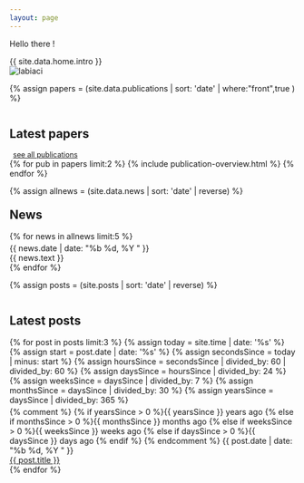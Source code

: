 ```yaml
---
layout: page
---
```

<div class="row">
<div class="col-xs-12">
  <p>Hello there !</p>
</div>
<div class="col-sm-8">
    {{ site.data.home.intro }}
</div>
<div class="col-sm-4">
  <img class="avatar" src="{{ site.data.home.photo }}" alt="labiaci" />
</div>
</div>

{% assign papers = (site.data.publications | sort: 'date' | where:"front",true ) %}
<div class="row">
  <div class="col-xs-12">
    <h2 style="margin-top:2em;">Latest papers</h2>
    <a style="font-size:90%;display:inline-block;margin-left:0.5em;" href="/publications/">see all publications</a>
  </div>
</div>
{% for pub in papers limit:2 %}
  {% include publication-overview.html %}
{% endfor %}

{% assign allnews = (site.data.news  | sort: 'date' | reverse) %}
<div class="row">
  <div class="col-sm-12">
    <h2 style="margin-top:1em;">News</h2>
  </div>
</div>
{% for news in allnews limit:5 %}
  <div class="row news" style="margin-top:0.25em;">
    <div class="col-md-2 col-sm-3 news-date">
    {{ news.date | date: "%b %d, %Y " }}</div>
    <div class="col-md-10 col-sm-9 news-content">
    {{ news.text }}</div>
  </div>
{% endfor %}

{% assign posts = (site.posts  | sort: 'date' | reverse) %}
<div class="row">
  <div class="col-sm-12">
    <h2 style="margin-top:2em;">Latest posts</h2>
  </div>
</div>
{% for post in posts limit:3 %}
  {%   assign today = site.time | date: '%s'      %}
  {%   assign start = post.date | date: '%s'  %}
  {%   assign secondsSince = today | minus: start     %}
  {%   assign hoursSince = secondsSince | divided_by: 60 | divided_by: 60     %}
  {%   assign daysSince = hoursSince | divided_by: 24  %}
  {%   assign weeksSince  = daysSince | divided_by: 7  %}
  {%   assign monthsSince = daysSince | divided_by: 30  %}
  {%   assign yearsSince  = daysSince | divided_by: 365  %}
  <div class="row news" style="margin-top:0.25em;">
    <div class="col-md-2 col-sm-3 news-date">
    {% comment %}
    {%      if  yearsSince > 0 %}{{ yearsSince }} years ago
    {% else if monthsSince > 0 %}{{ monthsSince }} months ago
    {% else if weeksSince > 0  %}{{ weeksSince }} weeks ago
    {% else if daysSince > 0   %}{{ daysSince }} days ago
    {% endif %}
    {% endcomment %}
    {{ post.date | date: "%b %d, %Y " }}
    </div>
    <div class="col-md-10 col-sm-9 news-content">
    <a href="{{ post.permalink }}">{{ post.title }}</a></div>
  </div>
{% endfor %}
